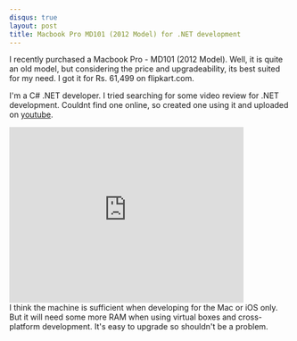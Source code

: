 ```yaml
---
disqus: true
layout: post
title: Macbook Pro MD101 (2012 Model) for .NET development
---
```


I recently purchased a Macbook Pro - MD101 (2012 Model).  Well, it is quite an old model, but considering the price and upgradeability, its best suited for my need.  I got it for Rs. 61,499 on flipkart.com.

I'm a C# .NET developer.  I tried searching for some video review for .NET development. Couldnt find one online, so created one using it and uploaded on [youtube](http://youtu.be/tVXLtbCOI7o).

<iframe width="420" height="315" src="http://www.youtube.com/embed/tVXLtbCOI7o" frameborder="0" allowfullscreen></iframe>
<br>
I think the machine is sufficient when developing for the Mac or iOS only.  But it will need some more RAM when using virtual boxes and cross-platform development.  It's easy to upgrade so shouldn't be a problem.